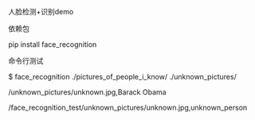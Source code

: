 人脸检测+识别demo

依赖包

pip install face_recognition

命令行测试

$ face_recognition ./pictures_of_people_i_know/ ./unknown_pictures/

/unknown_pictures/unknown.jpg,Barack Obama

/face_recognition_test/unknown_pictures/unknown.jpg,unknown_person
